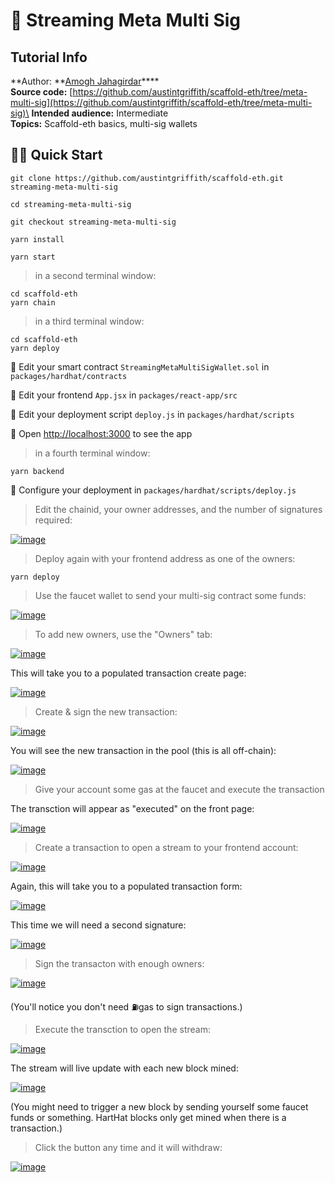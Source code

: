 # 👛 Streaming Meta Multi Sig

## Tutorial Info

**Author: **[Amogh Jahagirdar](https://github.com/0xamogh)****\
**Source code:** [https://github.com/austintgriffith/scaffold-eth/tree/meta-multi-sig](https://github.com/austintgriffith/scaffold-eth/tree/meta-multi-sig)\
**Intended audience:** Intermediate\
**Topics:** Scaffold-eth basics, multi-sig wallets

## 🏃‍♀️ Quick Start

```
git clone https://github.com/austintgriffith/scaffold-eth.git streaming-meta-multi-sig

cd streaming-meta-multi-sig

git checkout streaming-meta-multi-sig
```

```
yarn install
```

```
yarn start
```

> in a second terminal window:

```
cd scaffold-eth
yarn chain
```

> in a third terminal window:

```
cd scaffold-eth
yarn deploy
```

🔏 Edit your smart contract `StreamingMetaMultiSigWallet.sol` in `packages/hardhat/contracts`

📝 Edit your frontend `App.jsx` in `packages/react-app/src`

💼 Edit your deployment script `deploy.js` in `packages/hardhat/scripts`

📱 Open [http://localhost:3000](http://localhost:3000) to see the app

> in a fourth terminal window:

```
yarn backend
```

🔧 Configure your deployment in `packages/hardhat/scripts/deploy.js`

> Edit the chainid, your owner addresses, and the number of signatures required:

[![image](https://user-images.githubusercontent.com/2653167/99156751-bfc59b00-2680-11eb-8d9d-e33777173209.png)](https://user-images.githubusercontent.com/2653167/99156751-bfc59b00-2680-11eb-8d9d-e33777173209.png)

> Deploy again with your frontend address as one of the owners:

```
yarn deploy
```

> Use the faucet wallet to send your multi-sig contract some funds:

[![image](https://user-images.githubusercontent.com/2653167/99156785-fd2a2880-2680-11eb-8665-f8415cc77d5d.png)](https://user-images.githubusercontent.com/2653167/99156785-fd2a2880-2680-11eb-8665-f8415cc77d5d.png)

> To add new owners, use the "Owners" tab:

[![image](https://user-images.githubusercontent.com/2653167/99156881-e6380600-2681-11eb-8161-43aeb7618af6.png)](https://user-images.githubusercontent.com/2653167/99156881-e6380600-2681-11eb-8161-43aeb7618af6.png)

This will take you to a populated transaction create page:

[![image](https://user-images.githubusercontent.com/2653167/99156894-010a7a80-2682-11eb-9b19-8d749e678ce0.png)](https://user-images.githubusercontent.com/2653167/99156894-010a7a80-2682-11eb-9b19-8d749e678ce0.png)

> Create & sign the new transaction:

[![image](https://user-images.githubusercontent.com/2653167/99156898-0b2c7900-2682-11eb-96f1-aae5dfb13179.png)](https://user-images.githubusercontent.com/2653167/99156898-0b2c7900-2682-11eb-96f1-aae5dfb13179.png)

You will see the new transaction in the pool (this is all off-chain):

[![image](https://user-images.githubusercontent.com/2653167/99156905-2a2b0b00-2682-11eb-8da9-6016cc32aaa8.png)](https://user-images.githubusercontent.com/2653167/99156905-2a2b0b00-2682-11eb-8da9-6016cc32aaa8.png)

> Give your account some gas at the faucet and execute the transaction

The transction will appear as "executed" on the front page:

[![image](https://user-images.githubusercontent.com/2653167/99156918-6199b780-2682-11eb-89d4-7379fe5adb54.png)](https://user-images.githubusercontent.com/2653167/99156918-6199b780-2682-11eb-89d4-7379fe5adb54.png)

> Create a transaction to open a stream to your frontend account:

[![image](https://user-images.githubusercontent.com/2653167/99156945-8db53880-2682-11eb-8477-059094a99723.png)](https://user-images.githubusercontent.com/2653167/99156945-8db53880-2682-11eb-8477-059094a99723.png)

Again, this will take you to a populated transaction form:

[![image](https://user-images.githubusercontent.com/2653167/99156981-a6255300-2682-11eb-9120-090bbbba513f.png)](https://user-images.githubusercontent.com/2653167/99156981-a6255300-2682-11eb-9120-090bbbba513f.png)

This time we will need a second signature:

[![image](https://user-images.githubusercontent.com/2653167/99156994-bc331380-2682-11eb-9492-7e0c83ea0fcc.png)](https://user-images.githubusercontent.com/2653167/99156994-bc331380-2682-11eb-9492-7e0c83ea0fcc.png)

> Sign the transacton with enough owners:

[![image](https://user-images.githubusercontent.com/2653167/99157010-d10fa700-2682-11eb-8f9a-328c561e97ef.png)](https://user-images.githubusercontent.com/2653167/99157010-d10fa700-2682-11eb-8f9a-328c561e97ef.png)

(You'll notice you don't need ⛽️gas to sign transactions.)

> Execute the transction to open the stream:

[![image](https://user-images.githubusercontent.com/2653167/99157033-04523600-2683-11eb-8f97-1f6f3ed7b752.png)](https://user-images.githubusercontent.com/2653167/99157033-04523600-2683-11eb-8f97-1f6f3ed7b752.png)

The stream will live update with each new block mined:

[![image](https://user-images.githubusercontent.com/2653167/99157075-5004df80-2683-11eb-8438-40ab8fbd5bf5.png)](https://user-images.githubusercontent.com/2653167/99157075-5004df80-2683-11eb-8438-40ab8fbd5bf5.png)

(You might need to trigger a new block by sending yourself some faucet funds or something. HartHat blocks only get mined when there is a transaction.)

> Click the button any time and it will withdraw:

[![image](https://user-images.githubusercontent.com/2653167/99157102-7fb3e780-2683-11eb-8cb5-121a94d78bac.png)](https://user-images.githubusercontent.com/2653167/99157102-7fb3e780-2683-11eb-8cb5-121a94d78bac.png)
